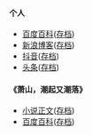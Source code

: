 #### 个人
- [百度百科](https://baike.baidu.com/item/%E9%92%B1%E6%B1%9F%E8%B5%B6%E6%BD%AE%E4%BA%BA/2833884)([存档](https://web.archive.org/web/20240624154450/https://baike.baidu.com/item/%E9%92%B1%E6%B1%9F%E8%B5%B6%E6%BD%AE%E4%BA%BA/2833884))
- [新浪博客](https://blog.sina.com.cn/u/1089183590)([存档](https://web.archive.org/web/20240825041303/https://blog.sina.com.cn/u/1089183590))
- [抖音](https://www.douyin.com/user/MS4wLjABAAAAeksqBFGlI1M3F4R2-0o51yNIJL14dOJJYNYbdNG8y5k)([存档](https://web.archive.org/web/20240825041454/https://www.douyin.com/user/MS4wLjABAAAAeksqBFGlI1M3F4R2-0o51yNIJL14dOJJYNYbdNG8y5k))
- [头条](https://www.toutiao.com/c/user/token/MS4wLjABAAAAamOFfuBbTGFUkdl4V16y9F7YOa13cznCsbesriGvy74/)([存档](https://web.archive.org/web/20240825041519/https://www.toutiao.com/c/user/token/MS4wLjABAAAAamOFfuBbTGFUkdl4V16y9F7YOa13cznCsbesriGvy74/?wid=1724559319752))
#### 《萧山，潮起又潮落》
- [小说正文](https://sunrise1999002.github.io/)([存档](https://web.archive.org/web/20240825041827/https://sunrise1999002.github.io/))
- [百度百科](https://baike.baidu.hk/item/%E8%95%AD%E5%B1%B1%EF%BC%8C%E6%BD%AE%E8%B5%B7%E5%8F%88%E6%BD%AE%E8%90%BD/12925205)([存档](https://web.archive.org/web/20240825041216/https://baike.baidu.com/item/%E8%95%AD%E5%B1%B1%EF%BC%8C%E6%BD%AE%E8%B5%B7%E5%8F%88%E6%BD%AE%E8%90%BD/12925205))
